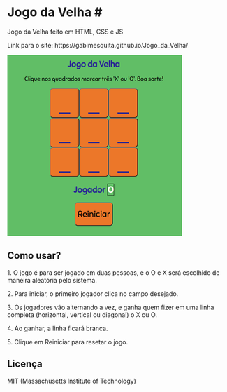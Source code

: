 # Jogo da Velha #️

<p>Jogo da Velha feito em HTML, CSS e JS</p>

<p>Link para o site: https://gabimesquita.github.io/Jogo_da_Velha/</p>

<img src="jogovelha.png"></br>


<h2>Como usar?</h2>

<p>1. O jogo é para ser jogado em duas pessoas, e o O e X será escolhido de maneira aleatória pelo sistema.</p>

<p>2. Para iniciar, o primeiro jogador clica no campo desejado.</p>

<p>3. Os jogadores vão alternando a vez, e ganha quem fizer em uma linha completa (horizontal, vertical ou diagonal) o X ou O.</p>

<p>4. Ao ganhar, a linha ficará branca.</p>

<p>5. Clique em Reiniciar para resetar o jogo.</p>

<h2>Licença</h2>

<p>MIT (Massachusetts Institute of Technology)</p>

